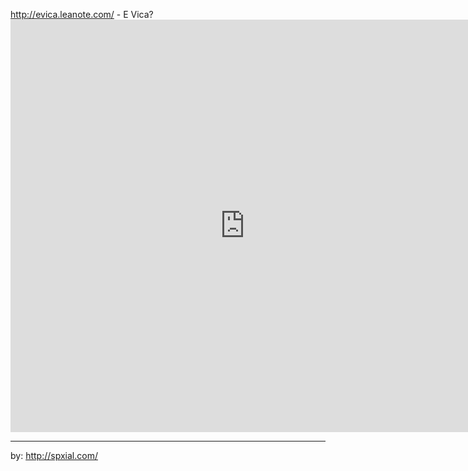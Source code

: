 <a href="http://evica.leanote.com/" target="_blank">http://evica.leanote.com/</a> - E Vica?<br/>
<embed src="http://evica.leanote.com/" width="750px" height="660px"><br/><hr>
<!--
点击复制bed头地址 
https://uwci.github.io/m/
点击复制段落格式代码 
<font size="5" color="blue">段落测试</font>
点击复制插入视频代码 
<embed src="" width="750px" height="225px"><br/><hr>
点击复制插入video标签的视频代码 
<video width="320" height="240" controls="controls">
  <source src="movie.mp4" type="video/mp4" />
  <source src="movie.ogg" type="video/ogg" />
  <source src="movie.webm" type="video/webm" />
Your browser does not support the video tag.
</video>
-->
by: http://spxial.com/
